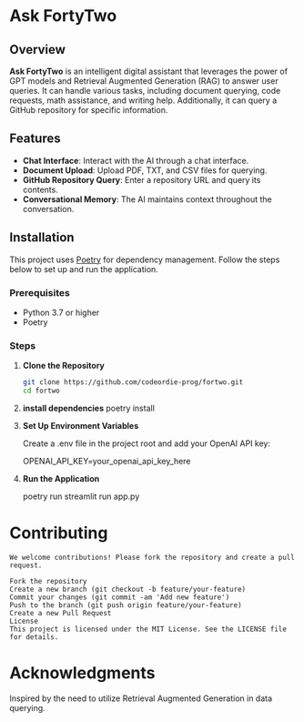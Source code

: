
# Ask FortyTwo

## Overview

**Ask FortyTwo** is an intelligent digital assistant that leverages the power of GPT models and Retrieval Augmented Generation (RAG) to answer user queries. It can handle various tasks, including document querying, code requests, math assistance, and writing help. Additionally, it can query a GitHub repository for specific information.

## Features

- **Chat Interface**: Interact with the AI through a chat interface.
- **Document Upload**: Upload PDF, TXT, and CSV files for querying.
- **GitHub Repository Query**: Enter a repository URL and query its contents.
- **Conversational Memory**: The AI maintains context throughout the conversation.

## Installation

This project uses [Poetry](https://python-poetry.org/) for dependency management. Follow the steps below to set up and run the application.

### Prerequisites

- Python 3.7 or higher
- Poetry

### Steps

1. **Clone the Repository**

   ```bash
   git clone https://github.com/codeordie-prog/fortwo.git
   cd fortwo

2. **install dependencies**
    poetry install

3. **Set Up Environment Variables**

    Create a .env file in the project root and add your OpenAI API key:


    OPENAI_API_KEY=your_openai_api_key_here

4. **Run the Application**

    poetry run streamlit run app.py


# Contributing
    We welcome contributions! Please fork the repository and create a pull request.

    Fork the repository
    Create a new branch (git checkout -b feature/your-feature)
    Commit your changes (git commit -am 'Add new feature')
    Push to the branch (git push origin feature/your-feature)
    Create a new Pull Request
    License
    This project is licensed under the MIT License. See the LICENSE file for details.

# Acknowledgments
Inspired by the need to utilize Retrieval Augmented Generation in data querying.

